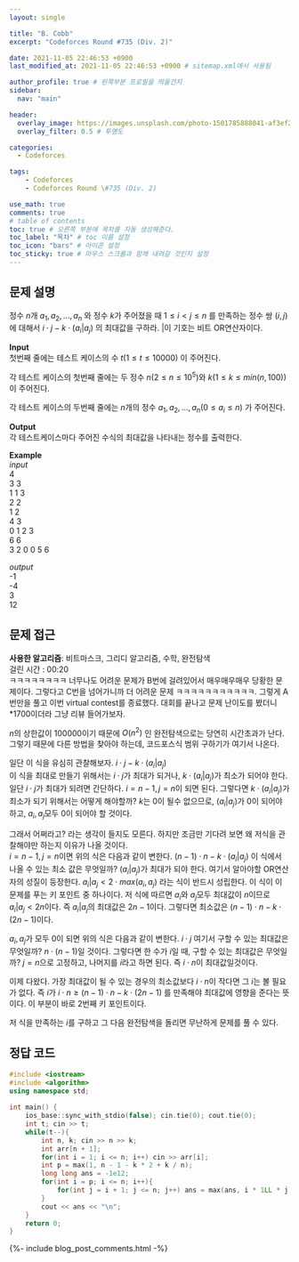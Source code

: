 ```yaml
---
layout: single

title: "B. Cobb"
excerpt: "Codeforces Round #735 (Div. 2)"

date: 2021-11-05 22:46:53 +0900
last_modified_at: 2021-11-05 22:46:53 +0900 # sitemap.xml에서 사용됨

author_profile: true # 왼쪽부분 프로필을 띄울건지
sidebar:
  nav: "main"

header:
  overlay_image: https://images.unsplash.com/photo-1501785888041-af3ef285b470?ixlib=rb-1.2.1&ixid=eyJhcHBfaWQiOjEyMDd9&auto=format&fit=crop&w=1350&q=80
  overlay_filter: 0.5 # 투명도

categories: 
  - Codeforces

tags: 
    - Codeforces
    - Codeforces Round \#735 (Div. 2)

use_math: true
comments: true
# table of contents
toc: true # 오른쪽 부분에 목차를 자동 생성해준다.
toc_label: "목차" # toc 이름 설정
toc_icon: "bars" # 아이콘 설정
toc_sticky: true # 마우스 스크롤과 함께 내려갈 것인지 설정
---  
```



## 문제 설명  
정수 $n$개 $a_1, a_2,..., a_n$ 와 정수 $k$가 주어졌을 때 $1 \le i < j \le n$ 를 만족하는 정수 쌍 $(i, j)$에 대해서 $i \cdot j - k \cdot (a_i|a_j)$ 의 최대값을 구하라. $|$이 기호는 비트 OR연산자이다.  

__Input__  
첫번째 줄에는 테스트 케이스의 수 $t (1 \le t \le 10000)$ 이 주어진다.  

각 테스트 케이스의 첫번째 줄에는 두 정수 $n (2 \le n \le 10^5)$와 $k (1 \le k \le min(n, 100))$이 주어진다.

각 테스트 케이스의 두번째 줄에는 $n$개의 정수 $a_1, a_2, ..., a_n (0 \le a_i \le n)$ 가 주어진다.

__Output__  
각 테스트케이스마다 주어진 수식의 최대값을 나타내는 정수를 출력한다.  

__Example__  
_input_  
4  
3 3  
1 1 3  
2 2  
1 2  
4 3  
0 1 2 3  
6 6  
3 2 0 0 5 6  

 
_output_  
-1  
-4  
3  
12  
  

## 문제 접근
__사용한 알고리즘__: 비트마스크, 그리디 알고리즘, 수학, 완전탐색  
걸린 시간 : 00:20    
ㅋㅋㅋㅋㅋㅋㅋㅋ 너무나도 어려운 문제가 B번에 걸려있어서 매우매우매우 당황한 문제이다. 그렇다고 C번을 넘어가니까 더 어려운 문제 ㅋㅋㅋㅋㅋㅋㅋㅋㅋㅋㅋ. 그렇게 A번만을 풀고 이번 virtual contest를 종료했다. 대회를 끝나고 문제 난이도를 봤더니 *1700이더라 그냥 리뷰 들어가보자.  

$n$의 상한값이 $100000$이기 때문에 $O(n^2)$ 인 완전탐색으로는 당연히 시간초과가 난다. 그렇기 때문에 다른 방법을 찾아야 하는데, 코드포스식 범위 구하기가 여기서 나온다.  

일단 이 식을 유심히 관찰해보자. $i \cdot j - k \cdot (a_i|a_j)$  
이 식을 최대로 만들기 위해서는 $i \cdot j$가 최대가 되거나, $k \cdot (a_i|a_j)$가 최소가 되어야 한다. 일단 $i \cdot j$가 최대가 되려면 간단하다. $i = n - 1, j = n$이 되면 된다. 그렇다면 $k \cdot (a_i|a_j)$가 최소가 되기 위해서는 어떻게 해야할까? $k$는 0이 될수 없으므로, $(a_i|a_j)$가 0이 되어야 하고, $a_i, a_j$모두 0이 되어야 할 것이다.  

그래서 어쩌라고? 라는 생각이 들지도 모른다. 하지만 조금만 기다려 보면 왜 저식을 관찰해야만 하는지 이유가 나올 것이다.  
$i = n - 1, j = n$이면 위의 식은 다음과 같이 변한다. $(n - 1) \cdot n - k \cdot (a_i|a_j)$ 이 식에서 나올 수 있는 최소 값은 무엇일까? $(a_i|a_j)$가 최대가 되야 한다. 여기서 알아야할 OR연산자의 성질이 등장한다. $a_i|a_j < 2 \cdot max(a_i, a_j)$ 라는 식이 반드시 성립한다. 이 식이 이 문제를 푸는 키 포인트 중 하나이다. 저 식에 따르면 $a_i$와 $a_j$모두 최대값이 $n$이므로 $a_i|a_j < 2n$이다. 즉 $a_i|a_j$의 최대값은 $2n - 1$이다. 그렇다면 최소값은 $(n - 1) \cdot n - k \cdot (2n - 1)$이다.  

$a_i, a_j$가 모두 0이 되면 위의 식은 다음과 같이 변한다. $i \cdot j$ 여기서 구할 수 있는 최대값은 무엇일까? $n \cdot (n - 1)$일 것이다. 그렇다면 한 수가 $i$일 때, 구할 수 있는 최대값은 무엇일까? $j = n$으로 고정하고, 나머지를 $i$라고 하면 된다. 즉 $i \cdot n$이 최대값일것이다.  

이제 다왔다. 가장 최대값이 될 수 있는 경우의 최소값보다 $i \cdot n$이 작다면 그 $i$는 볼 필요가 없다. 즉 $i$가 $i \cdot n \ge (n - 1) \cdot n - k \cdot (2n - 1)$ 를 만족해야 최대값에 영향을 준다는 뜻이다. 이 부분이 바로 2번째 키 포인트이다.  

저 식을 만족하는 $i$를 구하고 그 다음 완전탐색을 돌리면 무난하게 문제를 풀 수 있다.  



## 정답 코드  
```cpp
#include <iostream>
#include <algorithm>
using namespace std;
 
int main() {
    ios_base::sync_with_stdio(false); cin.tie(0); cout.tie(0);
	int t; cin >> t;
	while(t--){
	    int n, k; cin >> n >> k;
	    int arr[n + 1];
	    for(int i = 1; i <= n; i++) cin >> arr[i];
	    int p = max(1, n - 1 - k * 2 + k / n);
	    long long ans = -1e12;
	    for(int i = p; i <= n; i++){
	        for(int j = i + 1; j <= n; j++) ans = max(ans, i * 1LL * j * 1LL - k * 1LL * (arr[i] | arr[j]));
	    }
	    cout << ans << "\n";
	}
	return 0;
}
```  
{%- include blog_post_comments.html -%}
